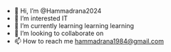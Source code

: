 - 👋 Hi, I’m @Hammadrana2024
- 👀 I’m interested  IT
- 🌱 I’m currently learning   learning learning
- 💞️ I’m looking to collaborate on 
- 📫 How to reach me hammadrana1984@gmail.com

<!---
Hammadrana2024/Hammadrana2024 is a ✨ special ✨ repository because its `README.md` (this file) appears on your GitHub profile.
You can click the Preview link to take a look at your changes.
--->
